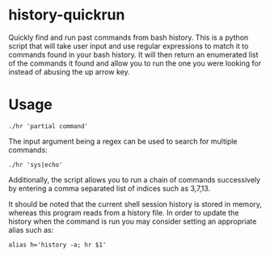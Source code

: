 # history-quickrun
 Quickly find and run past commands from bash history. This is a python script that will take user input and use regular expressions to match it to commands found in your bash history. It will then return an enumerated list of the commands it found and allow you to run the one you were looking for instead of abusing the up arrow key.

 # Usage
```
./hr 'partial command'
```

The input argument being a regex can be used to search for multiple commands:

```
./hr 'sys|echo'
```

Additionally, the script allows you to run a chain of commands successively by entering a comma separated list of indices such as 3,7,13.

It should be noted that the current shell session history is stored in memory, whereas this program reads from a history file. In order to update the history when the command is run you may consider setting an appropriate alias such as:

```
alias h='history -a; hr $1'
```
